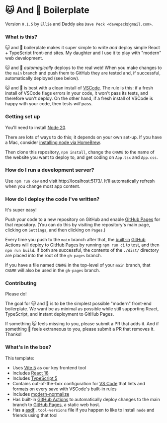 # 🐱 And 🐶 Boilerplate

Version `0.1.5` by `Ellie` and Daddy aka `Dave Peck <davepeck@gmail.com>`.

### What is this?

🐱 and 🐶 boilerplate makes it super simple to write _and_ deploy simple React + TypeScript front-end sites. My daughter and I use it to play with "modern" web development.

🐱 and 🐶 _automagically_ deploys to the real web! When you make changes to the `main` branch and push them to GitHub they are tested and, if successful, automatically deployed (see below).

🐱 and 🐶 is best with a clean install of [VSCode](https://code.visualstudio.com). The rule is this: if a fresh install of VSCode flags errors in your code, it won't pass its tests, and therefore won't deploy. On the other hand, if a fresh install of VSCode is happy with your code, then tests _will_ pass.

### Getting set up

You'll need to install [Node 20](https://nodejs.dev).

There are lots of ways to do this; it depends on your own set-up. If you have a Mac, consider [installing node via HomeBrew](https://brew.sh).

Then clone this repository, `npm install`, change the `CNAME` to the name of the website you want to deploy to, and get coding on `App.tsx` and `App.css`.

### How do I run a development server?

Use `npm run dev` and visit http://localhost:5173/. It'll automatically refresh when you change most app content.

### How do I deploy the code I've written?

It's super easy!

Push your code to a new repository on GitHub and enable [GitHub Pages](https://pages.github.com) for that repository. (You can do this by visiting the repository's main page, clicking on `Settings`, and then clicking on `Pages`.)

Every time you push to the `main` branch after that, the [built-in](./.github/workflows/github-pages.yml) [GitHub Actions](https://github.com/features/actions) will deploy to [GitHub Pages](https://pages.github.com) by running `npm run ci` to test, and then `npm run build`. If both are successful, the contents of the `./dist/` directory are placed into the root of the `gh-pages` branch.

If you have a file named `CNAME` in the top-level of your `main` branch, that `CNAME` will also be used in the `gh-pages` branch.

### Contributing

Please do!

The goal for 🐱 and 🐶 is to be the simplest possible "modern" front-end boilerplate. We want be as minimal as possible while still supporting React, TypeScript, and instant deployment to GitHub Pages.

If something 🐱 feels missing to you, please submit a PR that adds it. And if something 🐶 feels extraneous to you, please submit a PR that removes it. Thanks!

### What's in the box?

This template:

- Uses [Vite 5](https://vitejs.dev) as our key frontend tool
- Includes [React 18](https://reactjs.org)
- Includes [TypeScript 5](https://www.typescriptlang.org)
- Contains out-of-the-box configuration for [VS Code](https://code.visualstudio.com) that lints and formats on every save with VSCode's built-in rules
- Includes [modern-normalize](https://github.com/sindresorhus/modern-normalize)
- Has built-in [GitHub Actions](https://github.com/features/actions) to automatically deploy changes to the main branch to [GitHub Pages](https://pages.github.com), a static web host.
- Has a [asdf](https://asdf-vm.com) `.tool-versions` file if you happen to like to install `node` and friends using that tool
